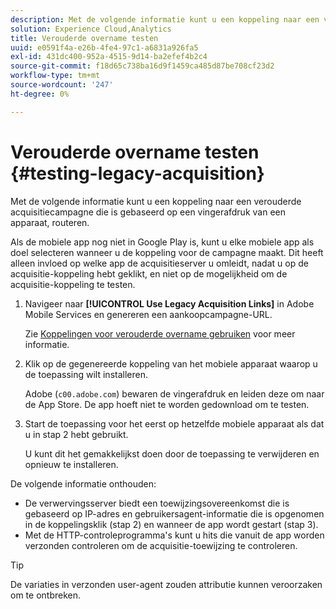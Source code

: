 ```yaml
---
description: Met de volgende informatie kunt u een koppeling naar een verouderde acquisitiecampagne die is gebaseerd op een vingerafdruk van een apparaat, routeren.
solution: Experience Cloud,Analytics
title: Verouderde overname testen
uuid: e0591f4a-e26b-4fe4-97c1-a6831a926fa5
exl-id: 431dc400-952a-4515-9d14-ba2efef4b2c4
source-git-commit: f18d65c738ba16d9f1459ca485d87be708cf23d2
workflow-type: tm+mt
source-wordcount: '247'
ht-degree: 0%

---
```


# Verouderde overname testen {#testing-legacy-acquisition}

Met de volgende informatie kunt u een koppeling naar een verouderde acquisitiecampagne die is gebaseerd op een vingerafdruk van een apparaat, routeren.

Als de mobiele app nog niet in Google Play is, kunt u elke mobiele app als doel selecteren wanneer u de koppeling voor de campagne maakt. Dit heeft alleen invloed op welke app de acquisitieserver u omleidt, nadat u op de acquisitie-koppeling hebt geklikt, en niet op de mogelijkheid om de acquisitie-koppeling te testen.

1. Navigeer naar **[!UICONTROL Use Legacy Acquisition Links]** in Adobe Mobile Services en genereren een aankoopcampagne-URL.

   Zie [Koppelingen voor verouderde overname gebruiken](/help/using/acquisition-main/c-marketing-links-builder/t-create-edit-adobe-links/c-use-legacy-acquisition-links/c-use-legacy-acquisition-links.md) voor meer informatie.

1. Klik op de gegenereerde koppeling van het mobiele apparaat waarop u de toepassing wilt installeren.

   Adobe (`c00.adobe.com`) bewaren de vingerafdruk en leiden deze om naar de App Store. De app hoeft niet te worden gedownload om te testen.

1. Start de toepassing voor het eerst op hetzelfde mobiele apparaat als dat u in stap 2 hebt gebruikt.

   U kunt dit het gemakkelijkst doen door de toepassing te verwijderen en opnieuw te installeren.

De volgende informatie onthouden:

* De verwervingsserver biedt een toewijzingsovereenkomst die is gebaseerd op IP-adres en gebruikersagent-informatie die is opgenomen in de koppelingsklik (stap 2) en wanneer de app wordt gestart (stap 3).
* Met de HTTP-controleprogramma&#39;s kunt u hits die vanuit de app worden verzonden controleren om de acquisitie-toewijzing te controleren.

>[!TIP]
>
>De variaties in verzonden user-agent zouden attributie kunnen veroorzaken om te ontbreken.
